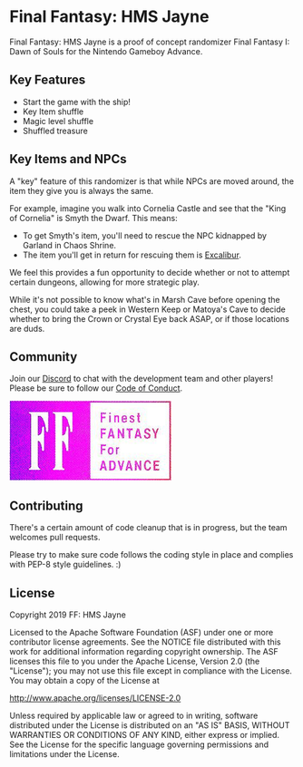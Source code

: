 # Final Fantasy: HMS Jayne

Final Fantasy: HMS Jayne is a proof of concept randomizer Final Fantasy I: Dawn of Souls for the Nintendo Gameboy Advance.

## Key Features

* Start the game with the ship!
* Key Item shuffle
* Magic level shuffle
* Shuffled treasure

## Key Items and NPCs

A "key" feature of this randomizer is that while NPCs are moved around, the item they give you is always the same.

For example, imagine you walk into Cornelia Castle and see that the "King of Cornelia" is Smyth the Dwarf. This means:

* To get Smyth's item, you'll need to rescue the NPC kidnapped by Garland in Chaos Shrine.
* The item you'll get in return for rescuing them is [Excalibur][Excalibur].

We feel this provides a fun opportunity to decide whether or not to attempt certain dungeons, allowing for more strategic play.

While it's not possible to know what's in Marsh Cave before opening the chest, you could take a peek in Western Keep or Matoya's Cave to decide whether to bring the Crown or Crystal Eye back ASAP, or if those locations are duds.

## Community

Join our [Discord][Discord] to chat with the development team and other players! Please be sure to follow our [Code of Conduct][CoC].

[![alt text][logo]][Discord]

## Contributing

There's a certain amount of code cleanup that is in progress, but the team welcomes pull requests.

Please try to make sure code follows the coding style in place and complies with PEP-8 style guidelines. :)

[logo]: static/finest.png "FF:HMS Jayne Logo"
[Discord]: https://discord.gg/kPxkH5W
[Excalibur]: https://finalfantasy.fandom.com/wiki/Excalibur_(weapon)
[CoC]: CODE_OF_CONDUCT.md

## License

Copyright 2019 FF: HMS Jayne

Licensed to the Apache Software Foundation (ASF) under one or more contributor license agreements.  See the NOTICE file distributed with this work for additional information regarding copyright ownership.  The ASF licenses this file to you under the Apache License, Version 2.0 (the "License"); you may not use this file except in compliance with the License.  You may obtain a copy of the License at

http://www.apache.org/licenses/LICENSE-2.0

Unless required by applicable law or agreed to in writing, software distributed under the License is distributed on an "AS IS" BASIS, WITHOUT WARRANTIES OR CONDITIONS OF ANY KIND, either express or implied.  See the License for the specific language governing permissions and limitations under the License.
